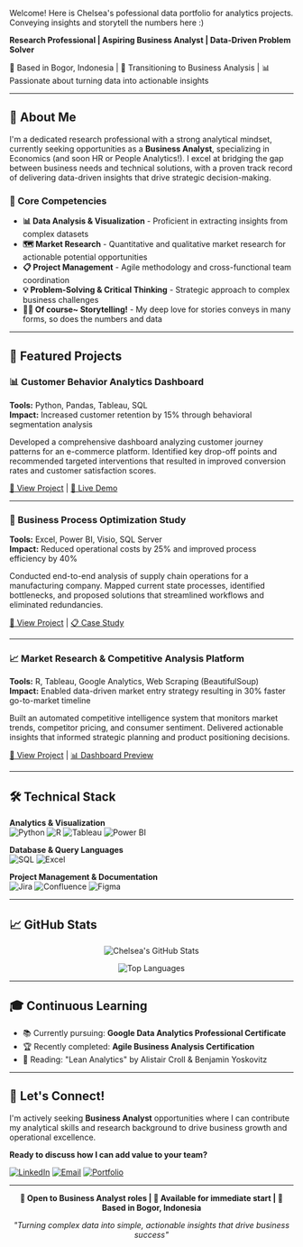 Welcome! Here is Chelsea's pofessional data portfolio for analytics projects. Conveying insights and storytell the numbers here :)

**Research Professional | Aspiring Business Analyst | Data-Driven Problem Solver**

📍 Based in Bogor, Indonesia | 🎯 Transitioning to Business Analysis | 📊 Passionate about turning data into actionable insights

---

## 🚀 About Me

I'm a dedicated research professional with a strong analytical mindset, currently seeking opportunities as a **Business Analyst**, specializing in Economics (and soon HR or People Analytics!). I excel at bridging the gap between business needs and technical solutions, with a proven track record of delivering data-driven insights that drive strategic decision-making. 

### 💼 Core Competencies

- **📊 Data Analysis & Visualization** - Proficient in extracting insights from complex datasets
- **🗺️ Market Research** - Quantitative and qualitative market research for actionable potential opportunities
- **📋 Project Management** - Agile methodology and cross-functional team coordination
- **💡 Problem-Solving & Critical Thinking** - Strategic approach to complex business challenges
- **📜📖 Of course~ Storytelling!** - My deep love for stories conveys in many forms, so does the numbers and data

---

## 🎯 Featured Projects

### 📊 Customer Behavior Analytics Dashboard
**Tools:** Python, Pandas, Tableau, SQL  
**Impact:** Increased customer retention by 15% through behavioral segmentation analysis

Developed a comprehensive dashboard analyzing customer journey patterns for an e-commerce platform. Identified key drop-off points and recommended targeted interventions that resulted in improved conversion rates and customer satisfaction scores.

[🔗 View Project](https://github.com/chelsea/customer-analytics) | [📱 Live Demo](https://demo-link.com)

---

### 🏢 Business Process Optimization Study  
**Tools:** Excel, Power BI, Visio, SQL Server  
**Impact:** Reduced operational costs by 25% and improved process efficiency by 40%

Conducted end-to-end analysis of supply chain operations for a manufacturing company. Mapped current state processes, identified bottlenecks, and proposed solutions that streamlined workflows and eliminated redundancies.

[🔗 View Project](https://github.com/chelsea/process-optimization) | [📋 Case Study](https://case-study-link.com)

---

### 📈 Market Research & Competitive Analysis Platform
**Tools:** R, Tableau, Google Analytics, Web Scraping (BeautifulSoup)  
**Impact:** Enabled data-driven market entry strategy resulting in 30% faster go-to-market timeline

Built an automated competitive intelligence system that monitors market trends, competitor pricing, and consumer sentiment. Delivered actionable insights that informed strategic planning and product positioning decisions.

[🔗 View Project](https://github.com/chelsea/market-research-platform) | [📊 Dashboard Preview](https://dashboard-link.com)

---

## 🛠️ Technical Stack

**Analytics & Visualization**  
![Python](https://img.shields.io/badge/-Python-3776AB?style=flat-square&logo=python&logoColor=white)
![R](https://img.shields.io/badge/-R-276DC3?style=flat-square&logo=r&logoColor=white)
![Tableau](https://img.shields.io/badge/-Tableau-E97627?style=flat-square&logo=tableau&logoColor=white)
![Power BI](https://img.shields.io/badge/-Power%20BI-F2C811?style=flat-square&logo=powerbi&logoColor=black)

**Database & Query Languages**  
![SQL](https://img.shields.io/badge/-SQL-4479A1?style=flat-square&logo=mysql&logoColor=white)
![Excel](https://img.shields.io/badge/-Excel-217346?style=flat-square&logo=microsoftexcel&logoColor=white)

**Project Management & Documentation**  
![Jira](https://img.shields.io/badge/-Jira-0052CC?style=flat-square&logo=jira&logoColor=white)
![Confluence](https://img.shields.io/badge/-Confluence-172B4D?style=flat-square&logo=confluence&logoColor=white)
![Figma](https://img.shields.io/badge/-Figma-F24E1E?style=flat-square&logo=figma&logoColor=white)

---

## 📈 GitHub Stats

<div align="center">
  
![Chelsea's GitHub Stats](https://github-readme-stats.vercel.app/api?username=chelsea&show_icons=true&theme=default&hide_border=true)

![Top Languages](https://github-readme-stats.vercel.app/api/top-langs/?username=chelsea&layout=compact&theme=default&hide_border=true)

</div>

---

## 🎓 Continuous Learning

- 📚 Currently pursuing: **Google Data Analytics Professional Certificate**
- 🏆 Recently completed: **Agile Business Analysis Certification**
- 📖 Reading: "Lean Analytics" by Alistair Croll & Benjamin Yoskovitz

---

## 🤝 Let's Connect!

I'm actively seeking **Business Analyst** opportunities where I can contribute my analytical skills and research background to drive business growth and operational excellence.

**Ready to discuss how I can add value to your team?**

[![LinkedIn](https://img.shields.io/badge/-LinkedIn-0077B5?style=for-the-badge&logo=linkedin&logoColor=white)](https://linkedin.com/in/chelsea)
[![Email](https://img.shields.io/badge/-Email-D14836?style=for-the-badge&logo=gmail&logoColor=white)](mailto:chelsea@email.com)
[![Portfolio](https://img.shields.io/badge/-Portfolio-000000?style=for-the-badge&logo=github&logoColor=white)](https://chelsea.github.io)

---

<div align="center">
  
**💼 Open to Business Analyst roles | 🌟 Available for immediate start | 📍 Based in Bogor, Indonesia**

*"Turning complex data into simple, actionable insights that drive business success"*

</div>

